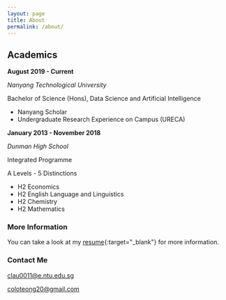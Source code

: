 ```yaml
---
layout: page
title: About
permalink: /about/
---
```


## Academics ##


 **August 2019 - Current**

_Nanyang Technological University_

 Bachelor of Science (Hons), Data Science and Artificial Intelligence 
* Nanyang Scholar
* Undergraduate Research Experience on Campus (URECA)



**January 2013 - November 2018**

_Dunman High School_

Integrated Programme 

A Levels - 5 Distinctions
* H2 Economics
* H2 English Language and Linguistics
* H2 Chemistry
* H2 Mathematics



### More Information

You can take a look at my [resume](https://raw.githubusercontent.com/coloteong/coloteong.github.io/master/static/resume.pdf){:target="_blank"} for more information.


### Contact Me

[clau0011@e.ntu.edu.sg](mailto:clau0011@e.ntu.edu.sg)

[coloteong20@gmail.com](mailto:coloteong20@gmail.com)